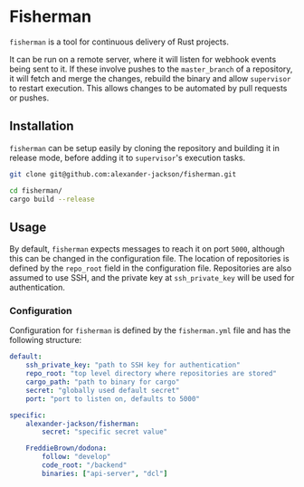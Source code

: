 # Fisherman

`fisherman` is a tool for continuous delivery of Rust projects.

It can be run on a remote server, where it will listen for webhook events being
sent to it. If these involve pushes to the `master_branch` of a repository, it
will fetch and merge the changes, rebuild the binary and allow `supervisor` to
restart execution. This allows changes to be automated by pull requests or
pushes.

## Installation

`fisherman` can be setup easily by cloning the repository and building it in
release mode, before adding it to `supervisor`'s execution tasks.

```bash
git clone git@github.com:alexander-jackson/fisherman.git

cd fisherman/
cargo build --release
```

## Usage

By default, `fisherman` expects messages to reach it on port `5000`, although
this can be changed in the configuration file. The location of repositories is
defined by the `repo_root` field in the configuration file. Repositories are
also assumed to use SSH, and the private key at `ssh_private_key` will be used
for authentication.

### Configuration

Configuration for `fisherman` is defined by the `fisherman.yml` file and has
the following structure:

```yaml
default:
    ssh_private_key: "path to SSH key for authentication"
    repo_root: "top level directory where repositories are stored"
    cargo_path: "path to binary for cargo"
    secret: "globally used default secret"
    port: "port to listen on, defaults to 5000"

specific:
    alexander-jackson/fisherman:
        secret: "specific secret value"

    FreddieBrown/dodona:
        follow: "develop"
        code_root: "/backend"
        binaries: ["api-server", "dcl"]
```
